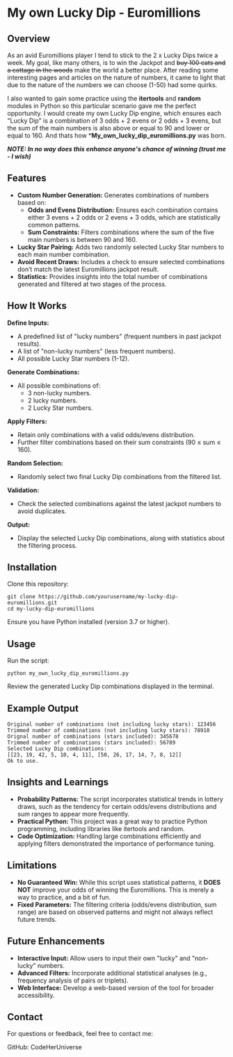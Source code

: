 # My own Lucky Dip - Euromillions #

## Overview
As an avid Euromillions player I tend to stick to the 2 x Lucky Dips twice a week. My goal, like many others, is to win the Jackpot and ~~buy 100 cats and a cottage in the woods~~ make the world a better place.
After reading some interesting pages and articles on the nature of numbers, it came to light that due to the nature of the numbers we can choose (1-50) had some quirks. 

I also wanted to gain some practice using the **itertools** and **random** modules in Python so this particular scenario gave me the perfect opportunity. I would create my own Lucky Dip engine, which ensures each "Lucky Dip" is a combination of 3 odds + 2 evens or 2 odds + 3 evens, but the sum of the main numbers is also above or equal to 90 and lower or equal to 160. And thats how ***My_own_lucky_dip_euromillions.py** was born.

***NOTE: In no way does this enhance anyone's chance of winning (trust me - I wish)***

## Features
- **Custom Number Generation:** Generates combinations of numbers based on:
  - **Odds and Evens Distribution:** Ensures each combination contains either 3 evens + 2 odds or 2 evens + 3 odds, which are statistically common patterns.
  - **Sum Constraints:** Filters combinations where the sum of the five main numbers is between 90 and 160.
- **Lucky Star Pairing:** Adds two randomly selected Lucky Star numbers to each main number combination.
- **Avoid Recent Draws:** Includes a check to ensure selected combinations don’t match the latest Euromillions jackpot result.
- **Statistics:** Provides insights into the total number of combinations generated and filtered at two stages of the process.

## How It Works

**Define Inputs:**

  - A predefined list of "lucky numbers" (frequent numbers in past jackpot results).
  - A list of "non-lucky numbers" (less frequent numbers).
  - All possible Lucky Star numbers (1-12).

**Generate Combinations:**

  - All possible combinations of:
    - 3 non-lucky numbers.
    - 2 lucky numbers.
    - 2 Lucky Star numbers.
  
**Apply Filters:**

  - Retain only combinations with a valid odds/evens distribution.
  - Further filter combinations based on their sum constraints (90 ≤ sum ≤ 160).

**Random Selection:**

  - Randomly select two final Lucky Dip combinations from the filtered list.
  
**Validation:**

  - Check the selected combinations against the latest jackpot numbers to avoid duplicates.

**Output:**

  - Display the selected Lucky Dip combinations, along with statistics about the filtering process.

## Installation

Clone this repository:
```
git clone https://github.com/yourusername/my-lucky-dip-euromillions.git
cd my-lucky-dip-euromillions
```
Ensure you have Python installed (version 3.7 or higher).

## Usage
Run the script:
```
python my_own_lucky_dip_euromillions.py
```
Review the generated Lucky Dip combinations displayed in the terminal.

## Example Output
```
Original number of combinations (not including lucky stars): 123456
Trimmed number of combinations (not including lucky stars): 78910
Orignal number of combinations (stars included): 345678
Trimmed number of combinations (stars included): 56789
Selected Lucky Dip combinations: 
[[23, 19, 42, 5, 10, 4, 11], [50, 26, 17, 14, 7, 8, 12]]
Ok to use.
```

## Insights and Learnings
- **Probability Patterns:** The script incorporates statistical trends in lottery draws, such as the tendency for certain odds/evens distributions and sum ranges to appear more frequently.
- **Practical Python:** This project was a great way to practice Python programming, including libraries like itertools and random.
- **Code Optimization:** Handling large combinations efficiently and applying filters demonstrated the importance of performance tuning.

## Limitations

- **No Guaranteed Win:** While this script uses statistical patterns, it **DOES NOT** improve your odds of winning the Euromillions. This is merely a way to practice, and a bit of fun.
- **Fixed Parameters:** The filtering criteria (odds/evens distribution, sum range) are based on observed patterns and might not always reflect future trends.

## Future Enhancements
- **Interactive Input:** Allow users to input their own "lucky" and "non-lucky" numbers.
- **Advanced Filters:** Incorporate additional statistical analyses (e.g., frequency analysis of pairs or triplets).
- **Web Interface:** Develop a web-based version of the tool for broader accessibility.

## Contact
For questions or feedback, feel free to contact me:

GitHub: CodeHerUniverse
